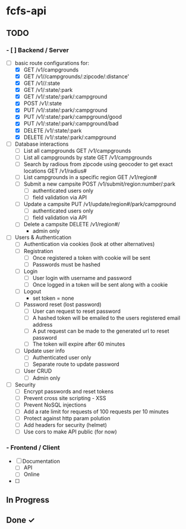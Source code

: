 # fcfs-api

## TODO

### - [ ] Backend / Server

- [ ] basic route configurations for:
  - [x] GET /v1/campgrounds
  - [x] GET /v1//campgrounds/:zipcode/:distance'
  - [x] GET /v1//:state
  - [x] GET /v1/:state/:park
  - [x] GET /v1/:state/:park/:campground
  - [x] POST /v1/:state
  - [x] PUT /v1/:state/:park/:campground
  - [x] PUT /v1/:state/:park/:campground/good
  - [x] PUT /v1/:state/:park/:campground/bad
  - [x] DELETE /v1/:state/:park
  - [x] DELETE /v1/:state/:park/:campground
- [ ] Database interactions
  - [ ] List all campgrounds GET /v1/campgrounds
  - [ ] List all campgrounds by state GET /v1/campgrounds
  - [ ] Search by radious from zipcode using geocoder to get exact locations GET /v1/radius#
  - [ ] List campgrounds in a specific region GET /v1/region#
  - [ ] Submit a new campsite POST /v1/submit/region:number/:park
    - [ ] authenticated users only
    - [ ] field validation via API
  - [ ] Update a campsite PUT /v1/update/region#/park/campground
    - [ ] authenticated users only
    - [ ] field validation via API
  - [ ] Delete a campsite DELETE /v1/region#/
    - admin only
- [ ] Users & Authentication
  - [ ] Authentication via cookies (look at other alternatives)
  - [ ] Registration
    - [ ] Once registered a token with cookie will be sent
    - [ ] Passwords must be hashed
  - [ ] Login
    - [ ] User login with username and password
    - [ ] Once logged in a token will be sent along with a cookie
  - [ ] Logout
    - set token = none
  - [ ] Password reset (lost password)
    - [ ] User can request to reset password
    - [ ] A hashed token will be emailed to the users registered email address
    - [ ] A put request can be made to the generated url to reset password
    - [ ] The token will expire after 60 minutes
  - [ ] Update user info
    - [ ] Authenticated user only
    - [ ] Separate route to update password
  - [ ] User CRUD
    - [ ] Admin only
- [ ] Security
  - [ ] Encrypt passwords and reset tokens
  - [ ] Prevent cross site scripting - XSS
  - [ ] Prevent NoSQL injections
  - [ ] Add a rate limit for requests of 100 requests per 10 minutes
  - [ ] Protect against http param polution
  - [ ] Add headers for security (helmet)
  - [ ] Use cors to make API public (for now)

### - Frontend / Client

- [ ] Documentation
  - [ ] API
  - [ ] Online
- [ ]

## In Progress

## Done ✓
